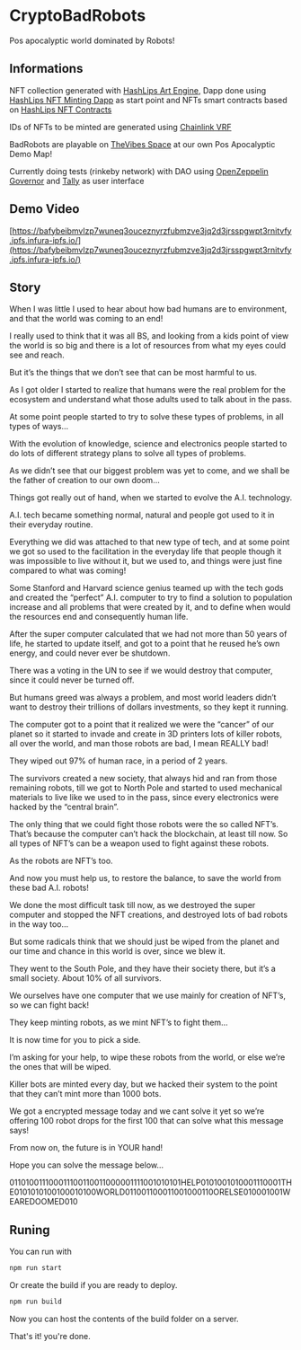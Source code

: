 # CryptoBadRobots

Pos apocalyptic world dominated by Robots!

## Informations

NFT collection generated with [HashLips Art Engine](https://github.com/HashLips/hashlips_art_engine), Dapp done using [HashLips NFT Minting Dapp](https://github.com/HashLips/hashlips_nft_minting_dapp) as start point and NFTs smart contracts based on [HashLips NFT Contracts](https://github.com/HashLips/hashlips_nft_contract)

IDs of NFTs to be minted are generated using [Chainlink VRF](https://docs.chain.link/docs/chainlink-vrf/v1/)

BadRobots are playable on [TheVibes Space](https://thevibes--space-crypto.ipns.dweb.link/#/badrobots-v0) at our own Pos Apocalyptic Demo Map!

Currently doing tests (rinkeby network) with DAO using [OpenZeppelin Governor](https://docs.openzeppelin.com/contracts/4.x/api/governance) and [Tally](https://www.tally.xyz/governance/eip155:4:0x5c16bc1a6510fB477bf10dDe16F3a9554A1Aa444) as user interface

## Demo Video

[https://bafybeibmvlzp7wuneq3ouceznyrzfubmzve3jq2d3jrsspgwpt3rnitvfy.ipfs.infura-ipfs.io/](https://bafybeibmvlzp7wuneq3ouceznyrzfubmzve3jq2d3jrsspgwpt3rnitvfy.ipfs.infura-ipfs.io/)

## Story

When I was little I used to hear about how bad humans are to environment, and that the world was coming to an end!

I really used to think that it was all BS, and looking from a kids point of view the world is so big and there is a lot of resources from what my eyes could see and reach.

But it’s the things that we don’t see that can be most harmful to us.

As I got older I started to realize that humans were the real problem for the ecosystem and understand what those adults used to talk about in the pass.

At some point people started to try to solve these types of problems, in all types of ways…

With the evolution of knowledge, science and electronics people started to do lots of different strategy plans to solve all types of problems.

As we didn’t see that our biggest problem was yet to come, and we shall be the father of creation to our own doom…

Things got really out of hand, when we started to evolve the A.I. technology.

A.I. tech became something normal, natural and people got used to it in their everyday routine.

Everything we did was attached to that new type of tech, and at some point we got so used to the facilitation in the everyday life that people though it was impossible to live without it, but we used to, and things were just fine compared to what was coming!

Some Stanford and Harvard science genius teamed up with the tech gods and created the “perfect” A.I. computer to try to find a solution to population increase and all problems that were created by it, and to define when would the resources end and consequently human life.

After the super computer calculated that we had not more than 50 years of life, he started to update itself, and got to a point that he reused he’s own energy, and could never ever be shutdown.

There was a voting in the UN to see if we would destroy that computer, since it could never be turned off.

But humans greed was always a problem, and most world leaders didn’t want to destroy their trillions of dollars investments, so they kept it running.

The computer got to a point that it realized we were the “cancer” of our planet so it started to invade and create in 3D printers lots of killer robots, all over the world, and man those robots are bad, I mean REALLY bad!

They wiped out 97% of human race, in a period of 2 years.

The survivors created a new society, that always hid and ran from those remaining robots, till we got to North Pole and started to used mechanical materials to live like we used to in the pass, since every electronics were hacked by the “central brain”.

The only thing that we could fight those robots were the so called NFT’s.
That’s because the computer can’t hack the blockchain, at least till now.
So all types of NFT’s can be a weapon used to fight against these robots.

As the robots are NFT’s too.

And now you must help us, to restore the balance, to save the world from these bad A.I. robots!

We done the most difficult task till now, as we destroyed the super computer and stopped the NFT creations, and destroyed lots of bad robots in the way too…

But some radicals think that we should just be wiped from the planet and our time and chance in this world is over, since we blew it.

They went to the South Pole, and they have their society there, but it’s a small society.
About 10% of all survivors.

We ourselves have one computer that we use mainly for creation of NFT’s, so we can fight back!

They keep minting robots, as we mint NFT’s to fight them…

It is now time for you to pick a side.

I’m asking for your help, to wipe these robots from the world, or else we’re the ones that will be wiped.

Killer bots are minted every day, but we hacked their system to the point that they can’t mint more than 1000 bots.

We got a encrypted message today and we cant solve it yet so we’re offering 100 robot drops for the first 100 that can solve what this message says!

From now on, the future is in YOUR hand!

Hope you can solve the message below…

011010011100011100110011000001111001010101HELP0101001010001110001THE0101010100100010100WORLD011001100011001000110ORELSE010001001WEAREDOOMED010


## Runing

You can run with

```sh
npm run start
```

Or create the build if you are ready to deploy.

```sh
npm run build
```

Now you can host the contents of the build folder on a server.

That's it! you're done.
